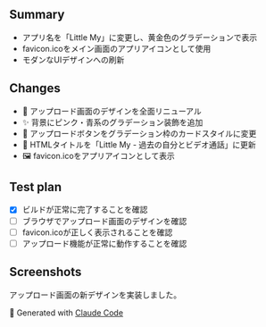 ## Summary
- アプリ名を「Little My」に変更し、黄金色のグラデーションで表示
- favicon.icoをメイン画面のアプリアイコンとして使用
- モダンなUIデザインへの刷新

## Changes
- 🎨 アップロード画面のデザインを全面リニューアル
- ✨ 背景にピンク・青系のグラデーション装飾を追加
- 💫 アップロードボタンをグラデーション枠のカードスタイルに変更
- 📝 HTMLタイトルを「Little My - 過去の自分とビデオ通話」に更新
- 🖼️ favicon.icoをアプリアイコンとして表示

## Test plan
- [x] ビルドが正常に完了することを確認
- [ ] ブラウザでアップロード画面のデザインを確認
- [ ] favicon.icoが正しく表示されることを確認
- [ ] アップロード機能が正常に動作することを確認

## Screenshots
アップロード画面の新デザインを実装しました。

🤖 Generated with [Claude Code](https://claude.ai/code)